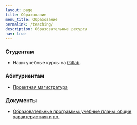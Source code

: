 ```yaml
---
layout: page
title: Образование
menu_title: Образование
permalink: /teaching/
description: Образовательные ресурсы
nav: true
---
```


### Студентам

- Наши учебные курсы на [Gitlab](https://gitlab.se.ifmo.ru/cse/main/-/wikis/home).

### Абитуриентам

- [Проектная магистратура](/)


### Документы

- [Образовательные программы: учебные планы, общие характеристики и др.](https://drive.google.com/drive/folders/19D4C2AOowA09CqssOkwvcD1qFQk9DU3L)
